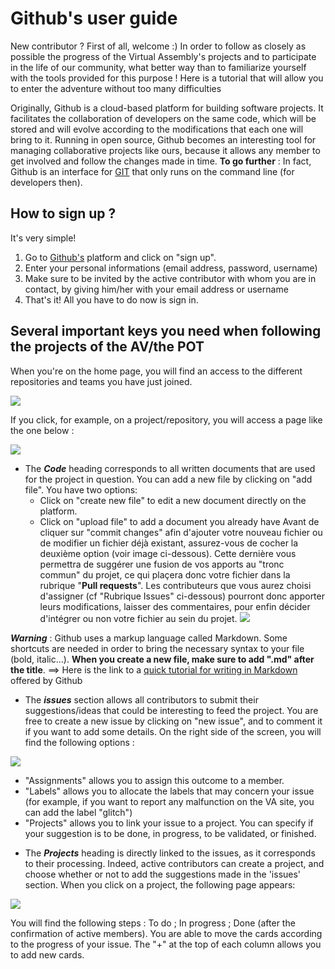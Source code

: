 # Github's user guide

New contributor ? 
First of all, welcome :) 
In order to follow as closely as possible the progress of the Virtual Assembly's projects and to participate in the life of our community, what better way than to familiarize yourself with the tools provided for this purpose ! 
Here is a tutorial that will allow you to enter the adventure without too many difficulties 

Originally, Github is a cloud-based platform for building software projects. It facilitates the collaboration of developers on the same code, which will be stored and will evolve according to the modifications that each one will bring to it. 
Running in open source, Github becomes an interesting tool for managing collaborative projects like ours, because it allows any member to get involved and follow the changes made in time. 
**To go further** : In fact, Github is an interface for [GIT](https://git-scm.com/docs/gittutorial) that only runs on the command line (for developers then).

## How to sign up ?

It's very simple! 
1. Go to [Github's](https://github.com/) platform and click on "sign up".
2. Enter your personal informations (email address, password, username)
3. Make sure to be invited by the active contributor with whom you are in contact, by giving him/her with your email address or username 
4. That's it! All you have to do now is sign in.

## Several important keys you need when following the projects of the AV/the POT

When you're on the home page, you will find an access to the different repositories and teams you have just joined. 

![](https://pad.lescommuns.org/uploads/upload_5813a5b0ea46fa97c5d060746e4ca82e.png)

If you click, for example, on a project/repository, you will access a page like the one below : 

![](https://pad.lescommuns.org/uploads/upload_ff3d1a92a681008c33b14acc432411fe.png)

* The **_Code_** heading corresponds to all written documents that are used for the project in question. You can add a new file by clicking on "add file". You have two options: 
  - Click on "create new file" to edit a new document directly on the platform.
  - Click on "upload file" to add a document you already have
Avant de cliquer sur "commit changes" afin d'ajouter votre nouveau fichier ou de modifier un fichier déjà existant, assurez-vous de cocher la deuxième option (voir image ci-dessous). Cette dernière vous permettra de suggérer une fusion de vos apports au "tronc commun" du projet, ce qui plaçera donc votre fichier dans la rubrique "**Pull requests**". Les contributeurs que vous aurez choisi d'assigner (cf "Rubrique Issues" ci-dessous) pourront donc apporter leurs modifications, laisser des commentaires, pour enfin décider d'intégrer ou non votre fichier au sein du projet. 
![](https://pad.lescommuns.org/uploads/upload_f45c6389f4044aa9f5c8cc2fe0283a62.png)


**_Warning_** : Github uses a markup language called Markdown. Some shortcuts are needed in order to bring the necessary syntax to your file (bold, italic...). **When you create a new file, make sure to add ".md" after the title**. ==> Here is the link to a [quick tutorial for writing in Markdown ](https://guides.github.com/features/mastering-markdown/) offered by Github


* The **_issues_** section allows all contributors to submit their suggestions/ideas that could be interesting to feed the project. You are free to create a new issue by clicking on "new issue", and to comment it if you want to add some details. On the right side of the screen, you will find the following options : 

![](https://pad.lescommuns.org/uploads/upload_63d8413d1ff5b43588a16bf3f179013a.png)

  - "Assignments" allows you to assign this outcome to a member.
  - "Labels" allows you to allocate the labels that may concern your issue (for example, if you want to report any malfunction on the VA site, you can add the label "glitch")
  - "Projects" allows you to link your issue to a project. You can specify if your suggestion is to be done, in progress, to be validated, or finished. 

* The **_Projects_** heading is directly linked to the issues, as it corresponds to their processing. Indeed, active contributors can create a project, and choose whether or not to add the suggestions made in the 'issues' section. When you click on a project, the following page appears: 

![](https://pad.lescommuns.org/uploads/upload_3515d43fadf06ebd5de079c45065f9f3.png)

You will find the following steps : To do ; In progress ; Done (after the confirmation of active members). You are able to move the cards according to the progress of your issue. 
The "+" at the top of each column allows you to add new cards. 



